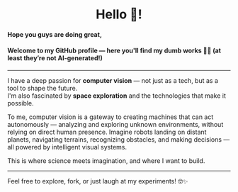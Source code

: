 # <center> Hello 👋! </center>

#### Hope you guys are doing great,  
#### Welcome to my GitHub profile — here you'll find my dumb works 😶‍🌫️ (at least they’re not AI-generated!)

---

I have a deep passion for **computer vision** — not just as a tech, but as a tool to shape the future.  
I'm also fascinated by **space exploration** and the technologies that make it possible.  

To me, computer vision is a gateway to creating machines that can act autonomously — analyzing and exploring unknown environments, without relying on direct human presence. Imagine robots landing on distant planets, navigating terrains, recognizing obstacles, and making decisions — all powered by intelligent visual systems.

This is where science meets imagination, and where I want to build.

---

Feel free to explore, fork, or just laugh at my experiments! 🤓✨
